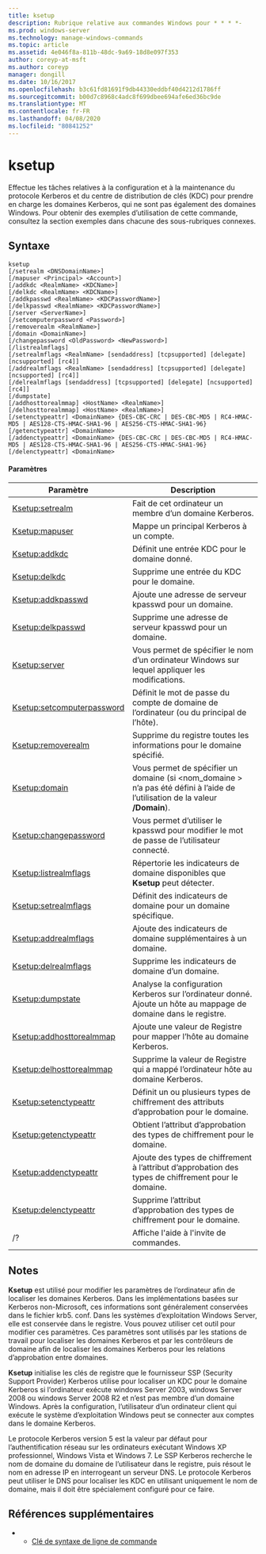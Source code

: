 ```yaml
---
title: ksetup
description: Rubrique relative aux commandes Windows pour * * * *-
ms.prod: windows-server
ms.technology: manage-windows-commands
ms.topic: article
ms.assetid: 4e046f8a-811b-48dc-9a69-18d8e097f353
author: coreyp-at-msft
ms.author: coreyp
manager: dongill
ms.date: 10/16/2017
ms.openlocfilehash: b3c61fd81691f9db44330eddbf40d4212d1786ff
ms.sourcegitcommit: b00d7c8968c4adc8f699dbee694afe6ed36bc9de
ms.translationtype: MT
ms.contentlocale: fr-FR
ms.lasthandoff: 04/08/2020
ms.locfileid: "80841252"
---
```

# <a name="ksetup"></a>ksetup



Effectue les tâches relatives à la configuration et à la maintenance du protocole Kerberos et du centre de distribution de clés (KDC) pour prendre en charge les domaines Kerberos, qui ne sont pas également des domaines Windows. Pour obtenir des exemples d’utilisation de cette commande, consultez la section exemples dans chacune des sous-rubriques connexes.

## <a name="syntax"></a>Syntaxe

```
ksetup 
[/setrealm <DNSDomainName>] 
[/mapuser <Principal> <Account>] 
[/addkdc <RealmName> <KDCName>] 
[/delkdc <RealmName> <KDCName>]
[/addkpasswd <RealmName> <KDCPasswordName>] 
[/delkpasswd <RealmName> <KDCPasswordName>]
[/server <ServerName>] 
[/setcomputerpassword <Password>]
[/removerealm <RealmName>]  
[/domain <DomainName>] 
[/changepassword <OldPassword> <NewPassword>] 
[/listrealmflags] 
[/setrealmflags <RealmName> [sendaddress] [tcpsupported] [delegate] [ncsupported] [rc4]] 
[/addrealmflags <RealmName> [sendaddress] [tcpsupported] [delegate] [ncsupported] [rc4]] 
[/delrealmflags [sendaddress] [tcpsupported] [delegate] [ncsupported] [rc4]] 
[/dumpstate]
[/addhosttorealmmap] <HostName> <RealmName>]  
[/delhosttorealmmap] <HostName> <RealmName>]  
[/setenctypeattr] <DomainName> {DES-CBC-CRC | DES-CBC-MD5 | RC4-HMAC-MD5 | AES128-CTS-HMAC-SHA1-96 | AES256-CTS-HMAC-SHA1-96}
[/getenctypeattr] <DomainName>
[/addenctypeattr] <DomainName> {DES-CBC-CRC | DES-CBC-MD5 | RC4-HMAC-MD5 | AES128-CTS-HMAC-SHA1-96 | AES256-CTS-HMAC-SHA1-96}
[/delenctypeattr] <DomainName>

```

#### <a name="parameters"></a>Paramètres

|Paramètre|Description|
|---------|-----------|
|[Ksetup:setrealm](ksetup-setrealm.md)|Fait de cet ordinateur un membre d’un domaine Kerberos.|
|[Ksetup:mapuser](ksetup-mapuser.md)|Mappe un principal Kerberos à un compte.|
|[Ksetup:addkdc](ksetup-addkdc.md)|Définit une entrée KDC pour le domaine donné.|
|[Ksetup:delkdc](ksetup-delkdc.md)|Supprime une entrée du KDC pour le domaine.|
|[Ksetup:addkpasswd](ksetup-addkpasswd.md)|Ajoute une adresse de serveur kpasswd pour un domaine.|
|[Ksetup:delkpasswd](ksetup-delkpasswd.md)|Supprime une adresse de serveur kpasswd pour un domaine.|
|[Ksetup:server](ksetup-server.md)|Vous permet de spécifier le nom d’un ordinateur Windows sur lequel appliquer les modifications.|
|[Ksetup:setcomputerpassword](ksetup-setcomputerpassword.md)|Définit le mot de passe du compte de domaine de l’ordinateur (ou du principal de l’hôte).|
|[Ksetup:removerealm](ksetup-removerealm.md)|Supprime du registre toutes les informations pour le domaine spécifié.|
|[Ksetup:domain](ksetup-domain.md)|Vous permet de spécifier un domaine (si \<nom_domaine > n’a pas été défini à l’aide de l’utilisation de la valeur **/Domain**).|
|[Ksetup:changepassword](ksetup-changepassword.md)|Vous permet d’utiliser le kpasswd pour modifier le mot de passe de l’utilisateur connecté.|
|[Ksetup:listrealmflags](ksetup-listrealmflags.md)|Répertorie les indicateurs de domaine disponibles que **Ksetup** peut détecter.|
|[Ksetup:setrealmflags](ksetup-setrealmflags.md)|Définit des indicateurs de domaine pour un domaine spécifique.|
|[Ksetup:addrealmflags](ksetup-addrealmflags.md)|Ajoute des indicateurs de domaine supplémentaires à un domaine.|
|[Ksetup:delrealmflags](ksetup-delrealmflags.md)|Supprime les indicateurs de domaine d’un domaine.|
|[Ksetup:dumpstate](ksetup-dumpstate.md)|Analyse la configuration Kerberos sur l’ordinateur donné. Ajoute un hôte au mappage de domaine dans le registre.|
|[Ksetup:addhosttorealmmap](ksetup-addhosttorealmmap.md)|Ajoute une valeur de Registre pour mapper l’hôte au domaine Kerberos.|
|[Ksetup:delhosttorealmmap](ksetup-delhosttorealmmap.md)|Supprime la valeur de Registre qui a mappé l’ordinateur hôte au domaine Kerberos.|
|[Ksetup:setenctypeattr](ksetup-setenctypeattr.md)|Définit un ou plusieurs types de chiffrement des attributs d’approbation pour le domaine.|
|[Ksetup:getenctypeattr](ksetup-getenctypeattr.md)|Obtient l’attribut d’approbation des types de chiffrement pour le domaine.|
|[Ksetup:addenctypeattr](ksetup-addenctypeattr.md)|Ajoute des types de chiffrement à l’attribut d’approbation des types de chiffrement pour le domaine.|
|[Ksetup:delenctypeattr](ksetup-delenctypeattr.md)|Supprime l’attribut d’approbation des types de chiffrement pour le domaine.|
|/?|Affiche l'aide à l'invite de commandes.|

## <a name="remarks"></a>Notes

**Ksetup** est utilisé pour modifier les paramètres de l’ordinateur afin de localiser les domaines Kerberos. Dans les implémentations basées sur Kerberos non-Microsoft, ces informations sont généralement conservées dans le fichier krb5. conf. Dans les systèmes d’exploitation Windows Server, elle est conservée dans le registre. Vous pouvez utiliser cet outil pour modifier ces paramètres. Ces paramètres sont utilisés par les stations de travail pour localiser les domaines Kerberos et par les contrôleurs de domaine afin de localiser les domaines Kerberos pour les relations d’approbation entre domaines.

**Ksetup** initialise les clés de registre que le fournisseur SSP (Security Support Provider) Kerberos utilise pour localiser un KDC pour le domaine Kerberos si l’ordinateur exécute windows Server 2003, windows Server 2008 ou windows Server 2008 R2 et n’est pas membre d’un domaine Windows. Après la configuration, l’utilisateur d’un ordinateur client qui exécute le système d’exploitation Windows peut se connecter aux comptes dans le domaine Kerberos.

Le protocole Kerberos version 5 est la valeur par défaut pour l’authentification réseau sur les ordinateurs exécutant Windows XP professionnel, Windows Vista et Windows 7. Le SSP Kerberos recherche le nom de domaine du domaine de l’utilisateur dans le registre, puis résout le nom en adresse IP en interrogeant un serveur DNS. Le protocole Kerberos peut utiliser le DNS pour localiser les KDC en utilisant uniquement le nom de domaine, mais il doit être spécialement configuré pour ce faire.

## <a name="additional-references"></a>Références supplémentaires

-   - [Clé de syntaxe de ligne de commande](command-line-syntax-key.md)